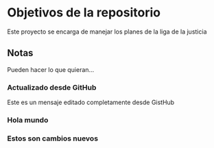 # Objetivos de la repositorio

Este proyecto se encarga de manejar los planes de la liga de la justicia

## Notas

Pueden hacer lo que quieran...

### Actualizado desde GitHub

Este es un mensaje editado completamente desde GistHub

### Hola mundo

### Estos son cambios nuevos

